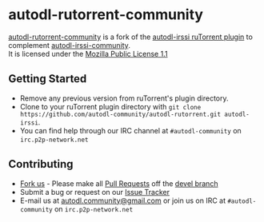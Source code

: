 # autodl-rutorrent-community
[autodl-rutorrent-community](https://github.com/autodl-community/autodl-rutorrent) is a fork of the [autodl-irssi ruTorrent plugin](https://code.google.com/p/rutorrent/wiki/PluginAutodlirssi) to complement [autodl-irssi-community](https://github.com/autodl-community/autodl-irssi).  
It is licensed under the [Mozilla Public License 1.1](https://www.mozilla.org/MPL/1.1/)  

## Getting Started
* Remove any previous version from ruTorrent's plugin directory.
* Clone to your ruTorrent plugin directory with ``git clone https://github.com/autodl-community/autodl-rutorrent.git autodl-irssi``.
* You can find help through our IRC channel at ``#autodl-community`` on ``irc.p2p-network.net``

## Contributing
* [Fork us](https://help.github.com/articles/fork-a-repo) - Please make all [Pull Requests](https://help.github.com/articles/creating-a-pull-request) off the [devel branch](https://github.com/autodl-community/autodl-rutorrent/tree/devel)
* Submit a bug or request on our [Issue Tracker](https://github.com/autodl-community/autodl-rutorrent/issues)
* E-mail us at autodl.community@gmail.com or join us on IRC at ``#autodl-community`` on ``irc.p2p-network.net``